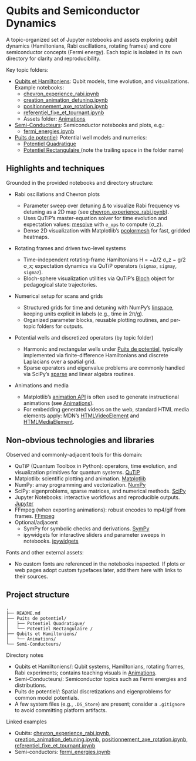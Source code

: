 # Qubits and Semiconductor Dynamics

A topic-organized set of Jupyter notebooks and assets exploring qubit dynamics (Hamiltonians, Rabi oscillations, rotating frames) and core semiconductor concepts (Fermi energy). Each topic is isolated in its own directory for clarity and reproducibility.

Key topic folders:
- [Qubits et Hamiltoniens](./Qubits%20et%20Hamiltoniens/): Qubit models, time evolution, and visualizations. Example notebooks:
  - [chevron_experience_rabi.ipynb](./Qubits%20et%20Hamiltoniens/chevron_experience_rabi.ipynb)
  - [creation_animation_detuning.ipynb](./Qubits%20et%20Hamiltoniens/creation_animation_detuning.ipynb)
  - [positionnement_axe_rotation.ipynb](./Qubits%20et%20Hamiltoniens/positionnement_axe_rotation.ipynb)
  - [referentiel_fixe_et_tournant.ipynb](./Qubits%20et%20Hamiltoniens/referentiel_fixe_et_tournant.ipynb)
  - Assets folder: [Animations](./Qubits%20et%20Hamiltoniens/Animations/)
- [Semi-Conducteurs](./Semi-Conducteurs/): Semiconductor notebooks and plots, e.g.:
  - [fermi_energies.ipynb](./Semi-Conducteurs/fermi_energies.ipynb)
- [Puits de potentiel](./Puits%20de%20potentiel/): Potential well models and numerics:
  - [Potentiel Quadratique](./Puits%20de%20potentiel/Potentiel%20Quadratique/)
  - [Potentiel Rectangulaire ](./Puits%20de%20potentiel/Potentiel%20Rectangulaire%20/) (note the trailing space in the folder name)

## Highlights and techniques

Grounded in the provided notebooks and directory structure:

- Rabi oscillations and Chevron plots
  - Parameter sweep over detuning Δ to visualize Rabi frequency vs detuning as a 2D map (see [chevron_experience_rabi.ipynb](./Qubits%20et%20Hamiltoniens/chevron_experience_rabi.ipynb)).
  - Uses QuTiP’s master-equation solver for time evolution and expectation values: [mesolve](https://qutip.org/docs/latest/guide/dynamics/dynamics-time.html) with `e_ops` to compute ⟨σ_z⟩.
  - Dense 2D visualization with Matplotlib’s [pcolormesh](https://matplotlib.org/stable/api/_as_gen/matplotlib.pyplot.pcolormesh.html) for fast, gridded heatmaps.

- Rotating frames and driven two-level systems
  - Time-independent rotating-frame Hamiltonians H = −Δ/2 σ_z − g/2 σ_x; expectation dynamics via QuTiP operators (`sigmax`, `sigmay`, `sigmaz`).
  - Bloch-sphere visualization utilities via QuTiP’s [Bloch](https://qutip.org/docs/latest/apidoc/classes.html#qutip.bloch.Bloch) object for pedagogical state trajectories.

- Numerical setup for scans and grids
  - Structured grids for time and detuning with NumPy’s [linspace](https://numpy.org/doc/stable/reference/generated/numpy.linspace.html), keeping units explicit in labels (e.g., time in 2π/g).
  - Organized parameter blocks, reusable plotting routines, and per-topic folders for outputs.

- Potential wells and discretized operators (by topic folder)
  - Harmonic and rectangular wells under [Puits de potentiel](./Puits%20de%20potentiel/), typically implemented via finite-difference Hamiltonians and discrete Laplacians over a spatial grid.
  - Sparse operators and eigenvalue problems are commonly handled via SciPy’s [sparse](https://docs.scipy.org/doc/scipy/reference/sparse.html) and linear algebra routines.

- Animations and media
  - Matplotlib’s [animation API](https://matplotlib.org/stable/api/animation_api.html) is often used to generate instructional animations (see [Animations](./Qubits%20et%20Hamiltoniens/Animations/)).
  - For embedding generated videos on the web, standard HTML media elements apply: MDN’s [HTMLVideoElement](https://developer.mozilla.org/docs/Web/API/HTMLVideoElement) and [HTMLMediaElement](https://developer.mozilla.org/docs/Web/API/HTMLMediaElement).

## Non-obvious technologies and libraries

Observed and commonly-adjacent tools for this domain:

- QuTiP (Quantum Toolbox in Python): operators, time evolution, and visualization primitives for quantum systems. [QuTiP](https://qutip.org/)
- Matplotlib: scientific plotting and animation. [Matplotlib](https://matplotlib.org/)
- NumPy: array programming and vectorization. [NumPy](https://numpy.org/)
- SciPy: eigenproblems, sparse matrices, and numerical methods. [SciPy](https://scipy.org/)
- Jupyter Notebooks: interactive workflows and reproducible outputs. [Jupyter](https://jupyter.org/)
- FFmpeg (when exporting animations): robust encodes to mp4/gif from frames. [FFmpeg](https://ffmpeg.org/)
- Optional/adjacent
  - SymPy for symbolic checks and derivations. [SymPy](https://www.sympy.org/)
  - ipywidgets for interactive sliders and parameter sweeps in notebooks. [ipywidgets](https://ipywidgets.readthedocs.io/)

Fonts and other external assets:
- No custom fonts are referenced in the notebooks inspected. If plots or web pages adopt custom typefaces later, add them here with links to their sources.

## Project structure

```text
.
├── README.md
├── Puits de potentiel/
│   ├── Potentiel Quadratique/
│   └── Potentiel Rectangulaire /
├── Qubits et Hamiltoniens/
│   └── Animations/
└── Semi-Conducteurs/
```

Directory notes
- Qubits et Hamiltoniens/: Qubit systems, Hamiltonians, rotating frames, Rabi experiments; contains teaching visuals in [Animations](./Qubits%20et%20Hamiltoniens/Animations/).
- Semi-Conducteurs/: Semiconductor topics such as Fermi energies and distributions.
- Puits de potentiel/: Spatial discretizations and eigenproblems for common model potentials.
- A few system files (e.g., `.DS_Store`) are present; consider a `.gitignore` to avoid committing platform artifacts.

Linked examples
- Qubits: [chevron_experience_rabi.ipynb](./Qubits%20et%20Hamiltoniens/chevron_experience_rabi.ipynb), [creation_animation_detuning.ipynb](./Qubits%20et%20Hamiltoniens/creation_animation_detuning.ipynb), [positionnement_axe_rotation.ipynb](./Qubits%20et%20Hamiltoniens/positionnement_axe_rotation.ipynb), [referentiel_fixe_et_tournant.ipynb](./Qubits%20et%20Hamiltoniens/referentiel_fixe_et_tournant.ipynb)
- Semi-conductors: [fermi_energies.ipynb](./Semi-Conducteurs/fermi_energies.ipynb)